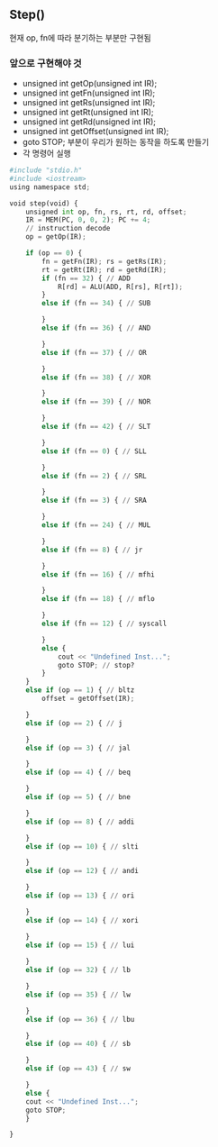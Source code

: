 ## Step()
현재 op, fn에 따라 분기하는 부분만 구현됨
### 앞으로 구현해야  것
* unsigned int getOp(unsigned int IR);
* unsigned int getFn(unsigned int IR);
* unsigned int getRs(unsigned int IR);
* unsigned int getRt(unsigned int IR);
* unsigned int getRd(unsigned int IR);
* unsigned int getOffset(unsigned int IR);
* goto STOP; 부분이 우리가 원하는 동작을 하도록 만들기
* 각 명령어 실행

```python
#include "stdio.h"
#include <iostream>
using namespace std;

void step(void) {
	unsigned int op, fn, rs, rt, rd, offset;
	IR = MEM(PC, 0, 0, 2); PC += 4;
	// instruction decode
	op = getOp(IR);

	if (op == 0) {
		fn = getFn(IR); rs = getRs(IR);
		rt = getRt(IR); rd = getRd(IR);
		if (fn == 32) { // ADD
			R[rd] = ALU(ADD, R[rs], R[rt]);
		}
		else if (fn == 34) { // SUB

		}
		else if (fn == 36) { // AND

		}
		else if (fn == 37) { // OR

		}
		else if (fn == 38) { // XOR

		}
		else if (fn == 39) { // NOR

		}
		else if (fn == 42) { // SLT

		}
		else if (fn == 0) { // SLL

		}
		else if (fn == 2) { // SRL

		}
		else if (fn == 3) { // SRA

		}
		else if (fn == 24) { // MUL

		}
		else if (fn == 8) { // jr

		}
		else if (fn == 16) { // mfhi

		}
		else if (fn == 18) { // mflo

		}
		else if (fn == 12) { // syscall

		}
		else {
			cout << "Undefined Inst...";
			goto STOP; // stop?
		}
	}
	else if (op == 1) { // bltz
		offset = getOffset(IR);

	}
	else if (op == 2) { // j

	}
	else if (op == 3) { // jal

	}
	else if (op == 4) { // beq

	}
	else if (op == 5) { // bne

	}
	else if (op == 8) { // addi

	}
	else if (op == 10) { // slti

	}
	else if (op == 12) { // andi

	}
	else if (op == 13) { // ori

	}
	else if (op == 14) { // xori

	}
	else if (op == 15) { // lui
		
	}
	else if (op == 32) { // lb

	}
	else if (op == 35) { // lw

	}
	else if (op == 36) { // lbu

	}
	else if (op == 40) { // sb

	}
	else if (op == 43) { // sw

	}
	else {
	cout << "Undefined Inst...";
	goto STOP; 
	}

}
```
